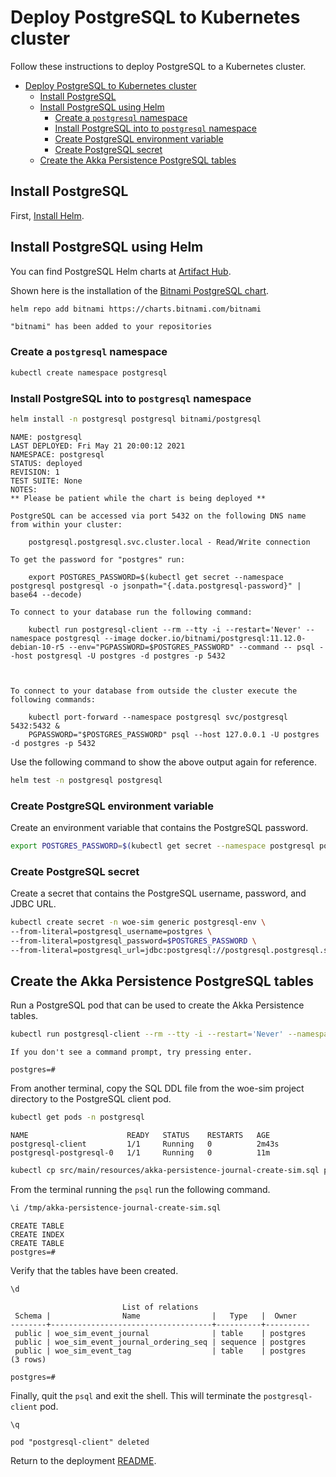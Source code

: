 
# Deploy PostgreSQL to Kubernetes cluster

Follow these instructions to deploy PostgreSQL to a Kubernetes cluster.

- [Deploy PostgreSQL to Kubernetes cluster](#deploy-postgresql-to-kubernetes-cluster)
  - [Install PostgreSQL](#install-postgresql)
  - [Install PostgreSQL using Helm](#install-postgresql-using-helm)
    - [Create a `postgresql` namespace](#create-a-postgresql-namespace)
    - [Install PostgreSQL into to `postgresql` namespace](#install-postgresql-into-to-postgresql-namespace)
    - [Create PostgreSQL environment variable](#create-postgresql-environment-variable)
    - [Create PostgreSQL secret](#create-postgresql-secret)
  - [Create the Akka Persistence PostgreSQL tables](#create-the-akka-persistence-postgresql-tables)

## Install PostgreSQL

First, [Install Helm](https://helm.sh/docs/intro/install/).

## Install PostgreSQL using Helm

You can find PostgreSQL Helm charts at [Artifact Hub](https://artifacthub.io/).

Shown here is the installation of the [Bitnami PostgreSQL chart](https://artifacthub.io/packages/helm/bitnami/postgresql).

~~~bash
helm repo add bitnami https://charts.bitnami.com/bitnami
~~~

~~~text
"bitnami" has been added to your repositories
~~~

### Create a `postgresql` namespace

~~~bash
kubectl create namespace postgresql
~~~

### Install PostgreSQL into to `postgresql` namespace

~~~bash
helm install -n postgresql postgresql bitnami/postgresql
~~~

~~~text
NAME: postgresql
LAST DEPLOYED: Fri May 21 20:00:12 2021
NAMESPACE: postgresql
STATUS: deployed
REVISION: 1
TEST SUITE: None
NOTES:
** Please be patient while the chart is being deployed **

PostgreSQL can be accessed via port 5432 on the following DNS name from within your cluster:

    postgresql.postgresql.svc.cluster.local - Read/Write connection

To get the password for "postgres" run:

    export POSTGRES_PASSWORD=$(kubectl get secret --namespace postgresql postgresql -o jsonpath="{.data.postgresql-password}" | base64 --decode)

To connect to your database run the following command:

    kubectl run postgresql-client --rm --tty -i --restart='Never' --namespace postgresql --image docker.io/bitnami/postgresql:11.12.0-debian-10-r5 --env="PGPASSWORD=$POSTGRES_PASSWORD" --command -- psql --host postgresql -U postgres -d postgres -p 5432



To connect to your database from outside the cluster execute the following commands:

    kubectl port-forward --namespace postgresql svc/postgresql 5432:5432 &
    PGPASSWORD="$POSTGRES_PASSWORD" psql --host 127.0.0.1 -U postgres -d postgres -p 5432
~~~

Use the following command to show the above output again for reference.

~~~bash
helm test -n postgresql postgresql
~~~

### Create PostgreSQL environment variable

Create an environment variable that contains the PostgreSQL password.

~~~bash
export POSTGRES_PASSWORD=$(kubectl get secret --namespace postgresql postgresql -o jsonpath="{.data.postgresql-password}" | base64 --decode)
~~~

### Create PostgreSQL secret

Create a secret that contains the PostgreSQL username, password, and JDBC URL.

~~~bash
kubectl create secret -n woe-sim generic postgresql-env \
--from-literal=postgresql_username=postgres \
--from-literal=postgresql_password=$POSTGRES_PASSWORD \
--from-literal=postgresql_url=jdbc:postgresql://postgresql.postgresql.svc.cluster.local:5432/
~~~

## Create the Akka Persistence PostgreSQL tables

Run a PostgreSQL pod that can be used to create the Akka Persistence tables.

~~~bash
kubectl run postgresql-client --rm --tty -i --restart='Never' --namespace postgresql --image docker.io/bitnami/postgresql:11.12.0-debian-10-r5 --env="PGPASSWORD=$POSTGRES_PASSWORD" --command -- psql --host postgresql -U postgres -d postgres -p 5432
~~~

~~~text
If you don't see a command prompt, try pressing enter.

postgres=#
~~~

From another terminal, copy the SQL DDL file from the woe-sim project directory to the PostgreSQL client pod.

~~~bash
kubectl get pods -n postgresql
~~~

~~~text
NAME                      READY   STATUS    RESTARTS   AGE
postgresql-client         1/1     Running   0          2m43s
postgresql-postgresql-0   1/1     Running   0          11m
~~~

~~~bash
kubectl cp src/main/resources/akka-persistence-journal-create-sim.sql postgresql/postgresql-client:/tmp
~~~

From the terminal running the `psql` run the following command.

~~~bash
\i /tmp/akka-persistence-journal-create-sim.sql
~~~

~~~text
CREATE TABLE
CREATE INDEX
CREATE TABLE
postgres=#
~~~

Verify that the tables have been created.

~~~bash
\d
~~~

~~~text
                         List of relations
 Schema |                Name                |   Type   |  Owner
--------+------------------------------------+----------+----------
 public | woe_sim_event_journal              | table    | postgres
 public | woe_sim_event_journal_ordering_seq | sequence | postgres
 public | woe_sim_event_tag                  | table    | postgres
(3 rows)

postgres=#
~~~

Finally, quit the `psql` and exit the shell. This will terminate the `postgresql-client` pod.

~~~text
\q
~~~

~~~text
pod "postgresql-client" deleted
~~~

Return to the deployment [README](https://github.com/mckeeh3/woe-sim/blob/master/README.md#setup-a-database-for-the-woe-sim-microservice).
